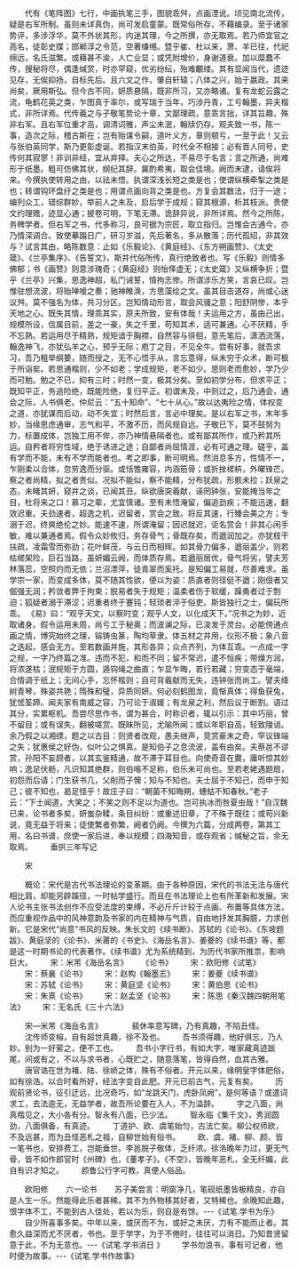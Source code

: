 <!-- { "loadSidebar": true } -->
　　代有《笔阵图》七行，中画执笔三手，图貌乖舛，点画湮讹。顷见南北流传，疑是右军所制。虽则未详真伪，尚可发启童蒙。既常俗所存，不藉编录。至于诸家势评，多涉浮华，莫不外状其形，内迷其理，今之所撰，亦无取焉。若乃师宜官之高名，徒彰史牒；邯郸淳之令范，空著缣缃。暨乎崔、杜以来，萧、羊已往，代祀绵远，名氏滋繁。或藉甚不渝，人亡业显；或凭附增价，身谢道衰。加以糜蠢不传，搜秘将尽，偶逢缄赏，时亦罕窥，优劣纷纭，殆难覼缕。其有显闻当代，遗迹见存，无俟抑扬，自标先后。且六文之作，肇自轩辕；八体之兴，始于嬴政。其来尚矣，厥用斯弘。但今古不同，妍质悬隔，既非所习，又亦略诸。复有龙蛇云露之流，龟鹤花英之类，乍图真于率尔，或写瑞于当年，巧涉丹青，工亏翰墨，异夫楷式，非所详焉。代传羲之与子敬笔势论十章，文鄙理疏，意乖言拙，详其旨趣，殊非右军。且右军位重才高，调清词雅，声尘未泯，翰牍仍存。观夫致一书，陈一事，造次之际，稽古斯在；岂有贻谋令嗣，道叶义方，章则顿亏，一至于此！又云与张伯英同学，斯乃更彰虚诞。若指汉末伯英，时代全不相接；必有晋人同号，史传何其寂寥！非训非经，宜从弃择。夫心之所达，不易尽于名言；言之所通，尚难形于纸墨。粗可仿佛其状，纲纪其辞。冀酌希夷，取会佳境。阙而末逮，请俟将来。今撰执使转用之由，以祛未悟。执谓深浅长短之类是也；使谓纵横牵掣之类是也；转谓钩环盘纡之类是也；用谓点画向背之类是也。方复会其数法，归于一途；编列众工，错综群妙，举前人之未及，启后学于成规；窥其根源，析其枝派。贵使文约理赡，迹显心通；披卷可明，下笔无滞。诡辞异说，非所详焉。然今之所陈，务稗学者。但右军之书，代多称习，良可据为宗匠，取立指归。岂惟会古通今，亦乃情深调合。致使摹蹋日广，研习岁滋，先后著名，多从散落；历代孤绍，非其效与？试言其由，略陈数意：止如《乐毅论》、《黄庭经》、《东方朔画赞》、《太史箴》、《兰亭集序》、《告誓文》，斯并代俗所传，真行绝致者也。写《乐毅》则情多佛郁；书《画赞》则意涉瑰奇；《黄庭经》则怡怿虚无；《太史箴》又纵横争折；暨乎《兰亭》兴集，思逸神超，私门诫誓，情拘志惨。所谓涉乐方笑，言哀已叹。岂惟驻想流波，将贻啴嗳之奏；驰神睢涣，方思藻绘之文。虽其目击道存，尚或心迷议舛。莫不强名为体，共习分区。岂知情动形言，取会风骚之意；阳舒阴惨，本乎天地之心。既失其情，理乖其实，原夫所致，安有体哉！夫运用之方，虽由己出，规模所设，信属目前，差之一豪，失之千里，苟知其术，适可兼通。心不厌精，手不忘熟。若运用尽于精熟，规矩谙于胸襟，自然容与徘徊，意先笔后，潇洒流落，翰逸神飞，亦犹弘羊之心，预乎无际；庖丁之目，不见全牛。尝有好事，就吾求习，吾乃粗举纲要，随而授之，无不心悟手从，言忘意得，纵未穷于众术，断可极于所诣矣。若思通楷则，少不如老；学成规矩，老不如少。思则老而愈妙，学乃少而可勉。勉之不已，抑有三时；时然一变，极其分矣。至如初学分布，但求平正；既知平正，务追险绝，既能险绝，复归平正。初谓未及，中则过之，后乃通会，通会之际，人书俱老。仲尼云：“五十知命”、“七十从心。”故以达夷险之情，体权变之道，亦犹谋而后动，动不失宜；时然后言，言必中理矣。是以右军之书，末年多妙，当缘思虑通审，志气和平，不激不历，而风规自远。子敬已下，莫不鼓努为力，标置成体，岂独工用不侔，亦乃神情悬隔者也。或有鄙其所作，或乃矜其所运。自矜者将穷性域，绝于诱进之途；自鄙者尚屈情涯，必有可通之理。磋乎，盖有学而不能，未有不学而能者也。考之即事，断可明焉。然消息多方，性情不一，乍刚柔以合体，忽劳逸而分驱。或恬憺雍容，内涵筋骨；或折挫槎枿，外曜锋芒。察之者尚精，拟之者贵似。况拟不能似，察不能精，分布犹疏，形骸未捡；跃泉之态，未睹其妍，窥井之谈，已闻其丑。纵欲唐突羲献，诬罔钟张，安能掩当年之目，杜将来之口！慕习之辈，尤宜慎诸。至有未悟淹留，偏追劲疾；不能迅速，翻效迟重。夫劲速者，超逸之机，迟留者，赏会之致。将反其速，行臻会美之方；专溺于迟，终爽绝伦之妙。能速不速，所谓淹留；因迟就迟，讵名赏会！非其心闲手敏，难以兼通者焉。假令众妙攸归，务存骨气；骨既存矣，而遒润加之。亦犹枝干扶疏，凌霜雪而弥劲；花叶鲜茂，与云日而相晖。如其骨力偏多，遒丽盖少，则若枯槎架险，巨石当路，虽妍媚云阙，而体质存焉。若遒丽居优，骨气将劣，譬夫芳林落蕊，空照灼而无依；兰沼漂萍，徒青翠而奚托。是知偏工易就，尽善难求。虽学宗一家，而变成多体，莫不随其性欲，便以为姿：质直者则径侹不遒；刚佷者又倔强无润；矜敛者弊于拘束；脱易者失于规矩；温柔者伤于软缓，躁勇者过于剽迫；狐疑者溺于滞涩；迟重者终于蹇钝；轻琐者淬于俗吏。斯皆独行之士，偏玩所乖。 《易》曰：“观乎天文，以察时变；观乎人文，以化成天下。”况书之为妙，近取诸身。假令运用未周，尚亏工于秘奥；而波澜之际，已浚发于灵台。必能傍通点画之情，博究始终之理，镕铸虫篆，陶均草隶。体五材之并用，仪形不极；象八音之迭起，感会无方。至若数画并施，其形各异；众点齐列，为体互乖。一点成一字之规，一字乃终篇之准。违而不犯，和而不同；留不常迟，遣不恒疾；带燥方润，将浓遂枯；泯规矩于方圆，遁钩绳之曲直；乍显乍晦，若行若藏；穷变态于毫端，合情调于纸上；无间心手，忘怀楷则；自可背羲献而无失，违钟张而尚工。譬夫绛树青琴，殊姿共艳；隋殊和璧，异质同妍。何必刻鹤图龙，竟惭真体；得鱼获兔，犹恡筌蹄。闻夫家有南威之容，乃可论于淑媛；有龙泉之利，然后议于断割。语过其分，实累枢机。吾尝尽思作书，谓为甚合，时称识者，辄以引示：其中巧丽，曾不留目；或有误失，翻被嗟赏。既昧所见，尤喻所闻；或以年职自高，轻致陵诮。余乃假之以湘缥，题之以古目：则贤者改观，愚夫继声，竞赏豪末之奇，罕议锋端之失；犹惠侯之好伪，似叶公之惧真。是知伯子之息流波，盖有由矣。夫蔡邕不谬赏，孙阳不妄顾者，以其玄鉴精通，故不滞于耳目也。向使奇音在爨，庸听惊其妙响；逸足伏枥，凡识知其绝群，则伯喈不足称，伯乐未可尚也。至若老姥遇题扇，初怨而后请；门生获书几，父削而子懊；知与不知也。夫士屈于不知己，而申于知己；彼不知也，曷足怪乎！故庄子曰：“朝菌不知晦朔，蟪蛄不知春秋。”老子云：“下士闻道，大笑之；不笑之则不足以为道也。岂可执冰而咎夏虫哉！”自汉魏已来，论书者多矣，妍蚩杂糅，条目纠纷：或重述旧章，了不殊于既往；或苟兴新说，竟无益于将来；徒使繁者弥繁，阙者仍阙。今撰为六篇，分成两卷，第其工用，名曰书谱，庶使一家后进，奉以规模；四海知音，或存观省；缄秘之旨，余无取焉。 
　　垂拱三年写记 






　　宋 

　　概论：宋代是古代书法理论的变革期。由于各种原因，宋代的书法无法与唐代相比肩，却能另辟蹊径，一时帖学盛行。而且在书法理论上也有所革新和发展。宋人论书主张书法创作不应受法度的束缚，不必斤斤计较于点画、布置等具体方法，而应重视作品中的风神意韵及书家的内在精神与气质，自由地抒发其胸臆，力求创新。它是宋代“尚意”书风的反映。朱长文的《续书断》、苏轼的《论书》、《东坡题跋》、黄庭坚的《论书》、米莆的《书史》、《海岳名言》、姜夔的《续书谱》等，都是这一时期书论的代表著作。《续书谱》尤为系统精到，为历代书家所推祟，影响巨大。 
　　宋：米芾《海岳名言》 
　　《论书》 
　　宋：欧阳修《试笔》 
　　宋：蔡襄《论书》 
　　宋：赵构《翰墨志》 
　　宋：姜夔《续书谱》 
　　宋：苏轼《论书》 
　　宋：黄庭坚《论书》 
　　宋：黄伯思《论书》 
　　宋：朱熹《论书》 
　　宋：赵孟坚《论书》 
　　宋：陈思《秦汉魏四朝用笔法》 
　　宋：无名氏《三十六法》 


　　宋—米芾《海岳名言》　　 
　　裴休率意写碑，乃有真趣，不陷丑怪。 
　　沈传师变榕，自有超世真趣，徐不及也。 
　　吾书须得趣，他好俱忘，乃人妙。别为一好萦之，便不工也。 
　　吾书小字行书，有如大字，唯家藏真迹跋尾，间或有之，不以与求书者，心既贮之，随意落笔，皆得自然，血其古雅。 
　　唐官诰在世为褚、陆、徐峤之体，殊有不俗者。开元以来，缘明皇字体肥俗，如有徐浩。以合时看所好，经法字变自此肥。开元已前古气，元复有矣。 
　　历观前贤论书，征引迂远，比况奇巧，如“龙跳天门，虎卧凤阙”，是何等语？或遣词求工，去法逾无，无益学者，故吾所论要在入人，不为溢辞。 
　　字之八面，尚真楷见之，大小各有分。智永有八面，已少法。 
　　智永临《集千文》，秀润圆劲，八面俱备，有真迹。 
　　丁道护、欧、虞笔始匀，古法亡矣。柳公权师欧，不及远甚，而为丑怪恶札之祖，自柳世始有俗书。 
　　欧、虞、褚、柳、颜、皆一笔书也，安排费工，岂能垂世。李邕脱子敬体，乏纤浓。徐浩晚年力过，更无气骨，皆不如作郎官时《州碑》也，《董孝子》。《不空》，皆晚年恶札，全无纤媚，此自有识才知之。 
　　颜鲁公行字可教，真便人俗品。 

　　欧阳修 
　　六一论书 
　　苏子美尝言：明窗净几，笔砚纸墨皆极精良，亦自是人生一乐。然能得此乐者甚稀，其不为外物移其好者，又特稀也。余晚知此趣，恨字体不工，不能到古人佳处，若以为乐，则自是有馀。---《试笔.学书为乐》 
　　自少所喜事多矣。中年以来，或厌而不为，或好之未厌，力有不能而止者。其愈久益深而尤不厌者，书也。至于学字，为于不倦时，往往可以消日。乃知昔贤留意于此，不为无意也。---《试笔.学书消日 》 
　　学书勿浪书，事有可记者，他时便为故事。---《试笔.学书作故事》 
